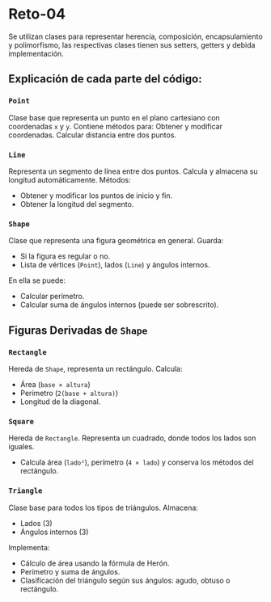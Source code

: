 # Reto-04
Se utilizan clases para representar herencia, composición, encapsulamiento y polimorfismo, las respectivas clases tienen sus setters, getters y debida implementación.

## Explicación de cada parte del código: 
### `Point`
Clase base que representa un punto en el plano cartesiano con coordenadas `x` y `y`. Contiene métodos para:
Obtener y modificar coordenadas.
Calcular distancia entre dos puntos.

### `Line`
Representa un segmento de línea entre dos puntos. Calcula y almacena su longitud automáticamente. Métodos:
- Obtener y modificar los puntos de inicio y fin.
- Obtener la longitud del segmento.

### `Shape`
Clase que representa una figura geométrica en general. Guarda:
- Si la figura es regular o no.
- Lista de vértices (`Point`), lados (`Line`) y ángulos internos.

En ella se puede: 
- Calcular perímetro.
- Calcular suma de ángulos internos (puede ser sobrescrito).

## Figuras Derivadas de `Shape`

### `Rectangle`
Hereda de `Shape`, representa un rectángulo. Calcula:
- Área (`base × altura`)
- Perímetro (`2(base + altura)`)
- Longitud de la diagonal.

### `Square`
Hereda de `Rectangle`. Representa un cuadrado, donde todos los lados son iguales.
- Calcula área (`lado²`), perímetro (`4 × lado`) y conserva los métodos del rectángulo.

### `Triangle`
Clase base para todos los tipos de triángulos. Almacena:
- Lados (3)
- Ángulos internos (3)

Implementa:
- Cálculo de área usando la fórmula de Herón.
- Perímetro y suma de ángulos.
- Clasificación del triángulo según sus ángulos: agudo, obtuso o rectángulo.

###
